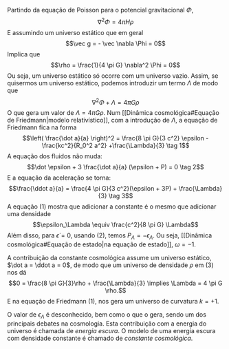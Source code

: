 Partindo da equação de Poisson para o potencial gravitacional $\Phi$,
$$\nabla^2 \Phi = 4 \pi H \rho$$
E assumindo um universo estático que em geral
$$\vec g = - \vec \nabla \Phi = 0$$
Implica que
$$\rho = \frac{1}{4 \pi G} \nabla^2 \Phi = 0$$
Ou seja, um universo estático só ocorre com um universo vazio. Assim, se quisermos um universo estático, podemos introduzir um termo $\Lambda$ de modo que
$$\nabla^2 \Phi + \Lambda = 4 \pi G \rho$$
O que gera um valor de $\Lambda = 4 \pi G \rho$. Num [[Dinâmica cosmológica#Equação de Friedmann|modelo relativístico]], com a introdução de $\Lambda$, a equação de Friedmann fica na forma
$$\left( \frac{\dot a}{a} \right)^2
= \frac{8 \pi G}{3 c^2} \epsilon - \frac{kc^2}{R_0^2 a^2} +\frac{\Lambda}{3} \tag 1$$
A equação dos fluidos não muda:
$$\dot \epsilon + 3 \frac{\dot a}{a} (\epsilon + P) = 0 \tag 2$$
E a equação da aceleração se torna:
$$\frac{\ddot a}{a} = \frac{4 \pi G}{3 c^2}(\epsilon + 3P) + \frac{\Lambda}{3} \tag 3$$
A equação $(1)$ mostra que adicionar a constante é o mesmo que adicionar uma densidade
$$\epsilon_\Lambda \equiv \frac{c^2}{8 \pi G} \Lambda$$
Além disso, para $\dot \epsilon = 0$, usando $(2)$, temos $P_\Lambda = - \epsilon_\Lambda$. Ou seja, [[Dinâmica cosmológica#Equação de estado|na equação de estado]], $\omega = -1$.

A contribuição da constante cosmológica assume um universo estático, $\dot a = \ddot a = 0$, de modo que um universo de densidade $\rho$ em $(3)$ nos dá
$$0 = \frac{8 \pi G}{3}\rho + \frac{\Lambda}{3} \implies \Lambda = 4 \pi G \rho.$$
E na equação de Friedmann $(1)$, nos gera um universo de curvatura $k = +1$.

O valor de $\epsilon_\Lambda$ é desconhecido, bem como o que o gera, sendo um dos principais debates na cosmologia. Esta contribuição com a energia do universo é chamada de *energia escura*. O modelo de uma energia escura com densidade constante é chamado de *constante cosmológica*.